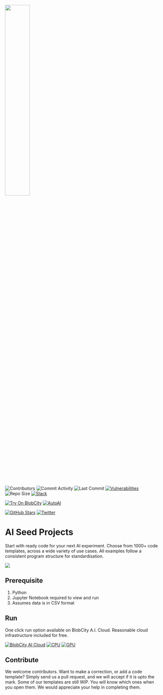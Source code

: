 <a href="https://pix.blobcity.com/I1Nk23FY"><img src="https://blobcity.com/assets/img/blobcity-logo.svg" style="width: 40%"/></a>

![Contributors](https://shields.io/github/contributors/blobcity/ai-seed)
![Commit Activity](https://shields.io/github/commit-activity/m/blobcity/ai-seed)
![Last Commit](https://shields.io/github/last-commit/blobcity/ai-seed)
[![Vulnerabilities](https://shields.io/snyk/vulnerabilities/github/blobcity/ai-seed)](https://snyk.io/product/open-source-security-management/)
![Repo Size](https://shields.io/github/repo-size/blobcity/ai-seed)
[![Slack](https://shields.io/badge/join-slack-orange)](https://pix.blobcity.com/E2Bepr4w)

[![Try On BlobCity](https://shields.io/badge/Run%20On-BlobCity%20AI%20Cloud-blue)](https://pix.blobcity.com/pgMuJMLv)
[![AutoAI](https://shields.io/badge/Also%20Try-AutoAI-green)](https://pix.blobcity.com/Y5K1OeYN)

[![GitHub Stars](https://shields.io/github/stars/blobcity?style=social)](https://github.com/blobcity)
[![Twitter](https://shields.io/twitter/follow/blobcity?label=Follow)](https://twitter.com/blobcity)


# AI Seed Projects
Start with ready code for your next AI experiment. Choose from 1000+ code templates, across a wide variety of use cases. All examples follow a consistent program structure for standardisation.

<a href="https://cloud.blobcity.com"><img src="https://cdn.blobcity.com/img/code-templates-collage.png"/></a>


## Prerequisite
1. Python
2. Jupyter Notebook required to view and run
3. Assumes data is in CSV format

## Run
One click run option available on BlobCity A.I. Cloud. Reasonable cloud infrastructure included for free.

[![BlobCity AI Cloud](https://shields.io/badge/Open%20In-BlobCity-orange)](https://pix.blobcity.com/pgMuJMLv)
[![CPU](https://shields.io/badge/CPU-Free-blue)](https://pix.blobcity.com/pgMuJMLv)
[![GPU](https://shields.io/badge/GPU-%2475%2Fmonth-green)](https://pix.blobcity.com/pgMuJMLv)

## Contribute
We welcome contributors. Want to make a correction, or add a code template? Simply send us a pull request, and we will accept if it is upto the mark. Some of our templates are still WIP. You will know which ones when you open them. We would appreciate your help in completing them.  
